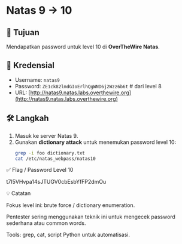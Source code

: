 # Natas 9 → 10

## 🎯 Tujuan
Mendapatkan password untuk level 10 di **OverTheWire Natas**.

## 🔑 Kredensial
- Username: `natas9`
- Password: `ZE1ck82lmdGIoErlhQgWND6j2Wzz6b6t`  # dari level 8
- URL: [http://natas9.natas.labs.overthewire.org](http://natas9.natas.labs.overthewire.org)

## 🛠️ Langkah
1. Masuk ke server Natas 9.
2. Gunakan **dictionary attack** untuk menemukan password level 10:
   ```bash
   grep -i foo dictionary.txt
   cat /etc/natas_webpass/natas10
✅ Flag / Password Level 10

t7I5VHvpa14sJTUGV0cbEsbYfFP2dmOu

💡 Catatan

Fokus level ini: brute force / dictionary enumeration.

Pentester sering menggunakan teknik ini untuk mengecek password sederhana atau common words.

Tools: grep, cat, script Python untuk automatisasi.

